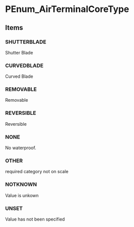 # PEnum_AirTerminalCoreType
<!-- end of short definition -->

## Items

### SHUTTERBLADE
Shutter Blade

### CURVEDBLADE
Curved Blade

### REMOVABLE
Removable

### REVERSIBLE
Reversible

### NONE
No waterproof.

### OTHER
required category not on scale

### NOTKNOWN
Value is unkown

### UNSET
Value has not been specified
